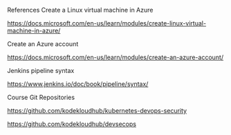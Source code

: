 References
Create a Linux virtual machine in Azure

https://docs.microsoft.com/en-us/learn/modules/create-linux-virtual-machine-in-azure/

Create an Azure account

https://docs.microsoft.com/en-us/learn/modules/create-an-azure-account/

Jenkins pipeline syntax

https://www.jenkins.io/doc/book/pipeline/syntax/

Course Git Repositories

https://github.com/kodekloudhub/kubernetes-devops-security

https://github.com/kodekloudhub/devsecops
